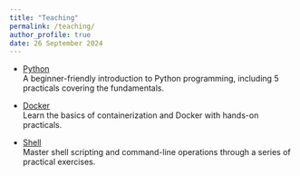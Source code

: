 ```yaml
---
title: "Teaching"
permalink: /teaching/
author_profile: true
date: 26 September 2024
---
```


- [Python](/teaching/python/index.md)  
  A beginner-friendly introduction to Python programming, including 5 practicals covering the fundamentals.

- [Docker](/teaching/docker/index.md)  
  Learn the basics of containerization and Docker with hands-on practicals.

- [Shell](/teaching/shell/index.md)  
  Master shell scripting and command-line operations through a series of practical exercises.


<!-- "These Python practicals follow the lectures of [Karën Fort](https://members.loria.fr/KFort/idmc-nancy-from-2024/). Throughout the course, you will be introduced to Python, starting with foundational concepts such as strings, control flow, and loops. You'll then explore lists, tuples, sets, and file handling, with practical exercises like working on the "80jours50l" file. As we progress, you'll dive into dictionaries and functions using the "MyBiblio" file, followed by a recap to reinforce your learning. After that, we'll cover Python modules, how to use Python outside of Jupyter notebooks, and introduce essential libraries like NumPy and Pandas. We'll conclude with a brief session on objects. Each topic comes with interactive notebooks to ensure hands-on practice. I will be supervising one group of these sessions, guiding you through the exercises and helping you strengthen your Python skills." -->
